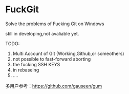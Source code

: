 # FuckGit
Solve the problems of Fucking Git on Windows


still in developing,not avaliable yet.

TODO:
1. Multi Account of Git (Working,Github,or someothers)
2. not possible to fast-forward aborting
3. the fucking SSH KEYS
4. in rebaseing
5. ....



多用户参考：https://github.com/gauseen/gum

